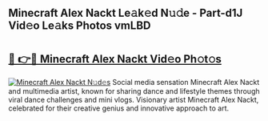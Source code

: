 ## Minecraft Alex Nackt Le𝚊k𝚎d N𝚞𝚍e - Part-d1J Vid𝚎o Le𝚊ks Photos vmLBD

# <h2><a href="http://fb5oei.evod.top/?m=Minecraft+Alex+Nackt">🔗 👉🔴 Minecraft Alex Nackt Vid𝚎o Ph𝚘t𝚘s</a></h2>

[![Minecraft Alex Nackt N𝚞d𝚎s](https://i.imgur.com/8V9OHl7.gif)](http://fb5oei.evod.top/?m=Minecraft+Alex+Nackt)
Social media sensation Minecraft Alex Nackt and multimedia artist, known for sharing dance and lifestyle themes through viral dance challenges and mini vlogs. Visionary artist Minecraft Alex Nackt, celebrated for their creative genius and innovative approach to art. 

